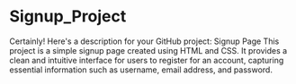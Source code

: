# Signup_Project
 Certainly! Here's a description for your GitHub project:  Signup Page This project is a simple signup page created using HTML and CSS. It provides a clean and intuitive interface for users to register for an account, capturing essential information such as username, email address, and password.
